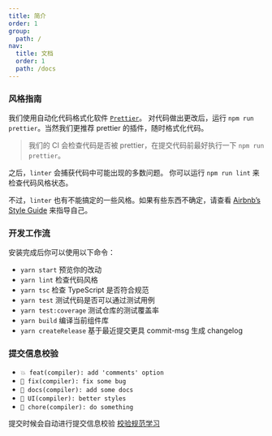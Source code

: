 ```yaml
---
title: 简介
order: 1
group:
  path: /
nav:
  title: 文档
  order: 1
  path: /docs
---
```


### 风格指南

我们使用自动化代码格式化软件 [`Prettier`](https://prettier.io/)。 对代码做出更改后，运行 `npm run prettier`。当然我们更推荐 prettier 的插件，随时格式化代码。

> 我们的 CI 会检查代码是否被 prettier，在提交代码前最好执行一下 `npm run prettier`。

之后，`linter` 会捕获代码中可能出现的多数问题。 你可以运行 `npm run lint` 来检查代码风格状态。

不过，`linter` 也有不能搞定的一些风格。如果有些东西不确定，请查看 [Airbnb’s Style Guide](https://github.com/airbnb/javascript) 来指导自己。

### 开发工作流

安装完成后你可以使用以下命令：

- `yarn start` 预览你的改动
- `yarn lint` 检查代码风格
- `yarn tsc` 检查 TypeScript 是否符合规范
- `yarn test` 测试代码是否可以通过测试用例
- `yarn test:coverage` 测试仓库的测试覆盖率
- `yarn build` 编译当前组件库
- `yarn createRelease` 基于最近提交更具 commit-msg 生成 changelog

### 提交信息校验

- `💥 feat(compiler): add 'comments' option`
- `🐛 fix(compiler): fix some bug`
- `📝 docs(compiler): add some docs`
- `💄 UI(compiler): better styles`
- `🎨 chore(compiler): do something`

提交时候会自动进行提交信息校验 [校验规范学习](http://www.ruanyifeng.com/blog/2016/01/commit_message_change_log.html)

